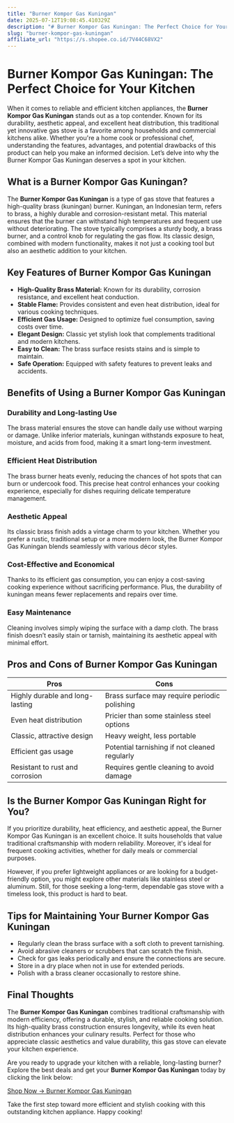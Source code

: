 ```yaml
---
title: "Burner Kompor Gas Kuningan"
date: 2025-07-12T19:08:45.410329Z
description: "# Burner Kompor Gas Kuningan: The Perfect Choice for Your Kitchen..."
slug: "burner-kompor-gas-kuningan"
affiliate_url: "https://s.shopee.co.id/7V44C68VX2"
---
```

# Burner Kompor Gas Kuningan: The Perfect Choice for Your Kitchen

When it comes to reliable and efficient kitchen appliances, the **Burner Kompor Gas Kuningan** stands out as a top contender. Known for its durability, aesthetic appeal, and excellent heat distribution, this traditional yet innovative gas stove is a favorite among households and commercial kitchens alike. Whether you're a home cook or professional chef, understanding the features, advantages, and potential drawbacks of this product can help you make an informed decision. Let’s delve into why the Burner Kompor Gas Kuningan deserves a spot in your kitchen.

## What is a Burner Kompor Gas Kuningan?

The **Burner Kompor Gas Kuningan** is a type of gas stove that features a high-quality brass (kuningan) burner. Kuningan, an Indonesian term, refers to brass, a highly durable and corrosion-resistant metal. This material ensures that the burner can withstand high temperatures and frequent use without deteriorating. The stove typically comprises a sturdy body, a brass burner, and a control knob for regulating the gas flow. Its classic design, combined with modern functionality, makes it not just a cooking tool but also an aesthetic addition to your kitchen.

## Key Features of Burner Kompor Gas Kuningan

- **High-Quality Brass Material:** Known for its durability, corrosion resistance, and excellent heat conduction.
- **Stable Flame:** Provides consistent and even heat distribution, ideal for various cooking techniques.
- **Efficient Gas Usage:** Designed to optimize fuel consumption, saving costs over time.
- **Elegant Design:** Classic yet stylish look that complements traditional and modern kitchens.
- **Easy to Clean:** The brass surface resists stains and is simple to maintain.
- **Safe Operation:** Equipped with safety features to prevent leaks and accidents.

## Benefits of Using a Burner Kompor Gas Kuningan

### Durability and Long-lasting Use

The brass material ensures the stove can handle daily use without warping or damage. Unlike inferior materials, kuningan withstands exposure to heat, moisture, and acids from food, making it a smart long-term investment.

### Efficient Heat Distribution

The brass burner heats evenly, reducing the chances of hot spots that can burn or undercook food. This precise heat control enhances your cooking experience, especially for dishes requiring delicate temperature management.

### Aesthetic Appeal

Its classic brass finish adds a vintage charm to your kitchen. Whether you prefer a rustic, traditional setup or a more modern look, the Burner Kompor Gas Kuningan blends seamlessly with various décor styles.

### Cost-Effective and Economical

Thanks to its efficient gas consumption, you can enjoy a cost-saving cooking experience without sacrificing performance. Plus, the durability of kuningan means fewer replacements and repairs over time.

### Easy Maintenance

Cleaning involves simply wiping the surface with a damp cloth. The brass finish doesn’t easily stain or tarnish, maintaining its aesthetic appeal with minimal effort.

## Pros and Cons of Burner Kompor Gas Kuningan

| Pros                                   | Cons                                        |
|----------------------------------------|----------------------------------------------|
| Highly durable and long-lasting       | Brass surface may require periodic polishing |
| Even heat distribution                 | Pricier than some stainless steel options  |
| Classic, attractive design            | Heavy weight, less portable               |
| Efficient gas usage                    | Potential tarnishing if not cleaned regularly |
| Resistant to rust and corrosion       | Requires gentle cleaning to avoid damage |

## Is the Burner Kompor Gas Kuningan Right for You?

If you prioritize durability, heat efficiency, and aesthetic appeal, the Burner Kompor Gas Kuningan is an excellent choice. It suits households that value traditional craftsmanship with modern reliability. Moreover, it's ideal for frequent cooking activities, whether for daily meals or commercial purposes.

However, if you prefer lightweight appliances or are looking for a budget-friendly option, you might explore other materials like stainless steel or aluminum. Still, for those seeking a long-term, dependable gas stove with a timeless look, this product is hard to beat.

## Tips for Maintaining Your Burner Kompor Gas Kuningan

- Regularly clean the brass surface with a soft cloth to prevent tarnishing.
- Avoid abrasive cleaners or scrubbers that can scratch the finish.
- Check for gas leaks periodically and ensure the connections are secure.
- Store in a dry place when not in use for extended periods.
- Polish with a brass cleaner occasionally to restore shine.

## Final Thoughts

The **Burner Kompor Gas Kuningan** combines traditional craftsmanship with modern efficiency, offering a durable, stylish, and reliable cooking solution. Its high-quality brass construction ensures longevity, while its even heat distribution enhances your culinary results. Perfect for those who appreciate classic aesthetics and value durability, this gas stove can elevate your kitchen experience.

Are you ready to upgrade your kitchen with a reliable, long-lasting burner? Explore the best deals and get your **Burner Kompor Gas Kuningan** today by clicking the link below:

[Shop Now → Burner Kompor Gas Kuningan](https://s.shopee.co.id/7V44C68VX2)

Take the first step toward more efficient and stylish cooking with this outstanding kitchen appliance. Happy cooking!
